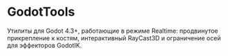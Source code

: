 # GodotTools
Утилиты для Godot 4.3+, работающие в режиме Realtime: продвинутое прикрепление к костям, интерактивный RayCast3D и ограничение осей для эффекторов GodotIK.
